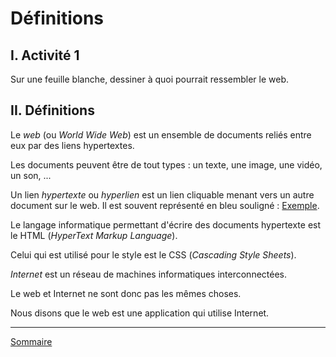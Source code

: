 # Définitions

## I. Activité 1

Sur une feuille blanche, dessiner à quoi pourrait ressembler le web.

## II. Définitions 

Le *web* (ou *World Wide Web*) est un ensemble de documents reliés entre eux par des liens hypertextes.

Les documents peuvent être de tout types : un texte, une image, une vidéo, un son, ...

Un lien *hypertexte* ou *hyperlien* est un lien cliquable menant vers un autre document sur le web. Il est souvent représenté en bleu souligné : [Exemple](./Introduction.md).

Le langage informatique permettant d'écrire des documents hypertexte est le HTML (*HyperText Markup Language*).

Celui qui est utilisé pour le style est le CSS (*Cascading Style Sheets*).

*Internet* est un réseau de machines informatiques interconnectées.

Le web et Internet ne sont donc pas les mêmes choses.

Nous disons que le web est une application qui utilise Internet.

________________

[Sommaire](./../README.md)
